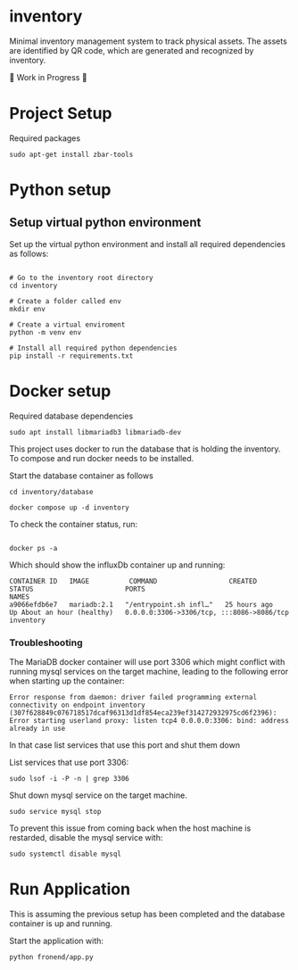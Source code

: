 # inventory

Minimal inventory management system to track physical assets. The assets are
identified by QR code, which are generated and recognized by inventory.

:construction: Work in Progress :construction:

# Project Setup

Required packages

```
sudo apt-get install zbar-tools
```

# Python setup

## Setup virtual python environment

Set up the virtual python environment and install all required dependencies
as follows:

```

# Go to the inventory root directory
cd inventory

# Create a folder called env
mkdir env

# Create a virtual enviroment
python -m venv env

# Install all required python dependencies
pip install -r requirements.txt

```

# Docker setup

Required database dependencies

```
sudo apt install libmariadb3 libmariadb-dev
```

This project uses docker to run the database that is holding the inventory.
To compose and run docker needs to be installed.

Start the database container as follows

```
cd inventory/database

docker compose up -d inventory

```

To check the container status, run:

```

docker ps -a

```

Which should show the influxDb container up and running:

```
CONTAINER ID   IMAGE          COMMAND                  CREATED        STATUS                       PORTS                                       NAMES
a9066efdb6e7   mariadb:2.1   "/entrypoint.sh infl…"   25 hours ago   Up About an hour (healthy)   0.0.0.0:3306->3306/tcp, :::8086->8086/tcp   inventory

```

### Troubleshooting

The MariaDB docker container will use port 3306 which might conflict with
running mysql services on the target machine, leading to the following error
when starting up the container:

```
Error response from daemon: driver failed programming external connectivity on endpoint inventory (307f628849c076718517dcaf96313d1df854eca239ef314272932975cd6f2396): Error starting userland proxy: listen tcp4 0.0.0.0:3306: bind: address already in use
```

In that case list services that use this port and shut them down

List services that use port 3306:

```
sudo lsof -i -P -n | grep 3306
```

Shut down mysql service on the target machine.

```
sudo service mysql stop
```

To prevent this issue from coming back when the host machine is restarded,
disable the mysql service with:

```
sudo systemctl disable mysql

```

# Run Application

This is assuming the previous setup has been completed and the database
container is up and running.

Start the application with:

```
python fronend/app.py
```
